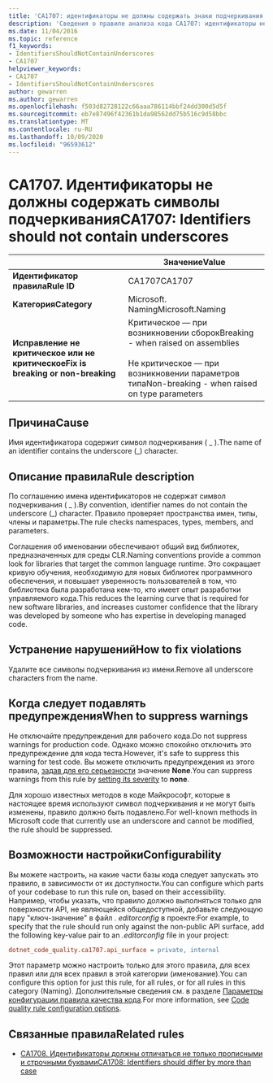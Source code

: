 ```yaml
---
title: 'CA1707: идентификаторы не должны содержать знаки подчеркивания (анализ кода)'
description: 'Сведения о правиле анализа кода CA1707: идентификаторы не должны содержать знаки подчеркивания'
ms.date: 11/04/2016
ms.topic: reference
f1_keywords:
- IdentifiersShouldNotContainUnderscores
- CA1707
helpviewer_keywords:
- CA1707
- IdentifiersShouldNotContainUnderscores
author: gewarren
ms.author: gewarren
ms.openlocfilehash: f503d82728122c66aaa786114bbf24dd300d5d5f
ms.sourcegitcommit: eb7e87496f42361b1da98562dd75b516c9d58bbc
ms.translationtype: MT
ms.contentlocale: ru-RU
ms.lasthandoff: 10/09/2020
ms.locfileid: "96593612"
---
```

# <a name="ca1707-identifiers-should-not-contain-underscores"></a><span data-ttu-id="b19f8-103">CA1707. Идентификаторы не должны содержать символы подчеркивания</span><span class="sxs-lookup"><span data-stu-id="b19f8-103">CA1707: Identifiers should not contain underscores</span></span>

| | <span data-ttu-id="b19f8-104">Значение</span><span class="sxs-lookup"><span data-stu-id="b19f8-104">Value</span></span> |
|-|-|
| <span data-ttu-id="b19f8-105">**Идентификатор правила**</span><span class="sxs-lookup"><span data-stu-id="b19f8-105">**Rule ID**</span></span> |<span data-ttu-id="b19f8-106">CA1707</span><span class="sxs-lookup"><span data-stu-id="b19f8-106">CA1707</span></span>|
| <span data-ttu-id="b19f8-107">**Категория**</span><span class="sxs-lookup"><span data-stu-id="b19f8-107">**Category**</span></span> |<span data-ttu-id="b19f8-108">Microsoft. Naming</span><span class="sxs-lookup"><span data-stu-id="b19f8-108">Microsoft.Naming</span></span>|
| <span data-ttu-id="b19f8-109">**Исправление не критическое или не критическое**</span><span class="sxs-lookup"><span data-stu-id="b19f8-109">**Fix is breaking or non-breaking**</span></span> |<span data-ttu-id="b19f8-110">Критическое — при возникновении сборок</span><span class="sxs-lookup"><span data-stu-id="b19f8-110">Breaking - when raised on assemblies</span></span><br/><br/><span data-ttu-id="b19f8-111">Не критическое — при возникновении параметров типа</span><span class="sxs-lookup"><span data-stu-id="b19f8-111">Non-breaking - when raised on type parameters</span></span>|

## <a name="cause"></a><span data-ttu-id="b19f8-112">Причина</span><span class="sxs-lookup"><span data-stu-id="b19f8-112">Cause</span></span>

<span data-ttu-id="b19f8-113">Имя идентификатора содержит символ подчеркивания ( \_ ).</span><span class="sxs-lookup"><span data-stu-id="b19f8-113">The name of an identifier contains the underscore (\_) character.</span></span>

## <a name="rule-description"></a><span data-ttu-id="b19f8-114">Описание правила</span><span class="sxs-lookup"><span data-stu-id="b19f8-114">Rule description</span></span>

<span data-ttu-id="b19f8-115">По соглашению имена идентификаторов не содержат символ подчеркивания ( \_ ).</span><span class="sxs-lookup"><span data-stu-id="b19f8-115">By convention, identifier names do not contain the underscore (\_) character.</span></span> <span data-ttu-id="b19f8-116">Правило проверяет пространства имен, типы, члены и параметры.</span><span class="sxs-lookup"><span data-stu-id="b19f8-116">The rule checks namespaces, types, members, and parameters.</span></span>

<span data-ttu-id="b19f8-117">Соглашения об именовании обеспечивают общий вид библиотек, предназначенных для среды CLR.</span><span class="sxs-lookup"><span data-stu-id="b19f8-117">Naming conventions provide a common look for libraries that target the common language runtime.</span></span> <span data-ttu-id="b19f8-118">Это сокращает кривую обучения, необходимую для новых библиотек программного обеспечения, и повышает уверенность пользователей в том, что библиотека была разработана кем-то, кто имеет опыт разработки управляемого кода.</span><span class="sxs-lookup"><span data-stu-id="b19f8-118">This reduces the learning curve that is required for new software libraries, and increases customer confidence that the library was developed by someone who has expertise in developing managed code.</span></span>

## <a name="how-to-fix-violations"></a><span data-ttu-id="b19f8-119">Устранение нарушений</span><span class="sxs-lookup"><span data-stu-id="b19f8-119">How to fix violations</span></span>

<span data-ttu-id="b19f8-120">Удалите все символы подчеркивания из имени.</span><span class="sxs-lookup"><span data-stu-id="b19f8-120">Remove all underscore characters from the name.</span></span>

## <a name="when-to-suppress-warnings"></a><span data-ttu-id="b19f8-121">Когда следует подавлять предупреждения</span><span class="sxs-lookup"><span data-stu-id="b19f8-121">When to suppress warnings</span></span>

<span data-ttu-id="b19f8-122">Не отключайте предупреждения для рабочего кода.</span><span class="sxs-lookup"><span data-stu-id="b19f8-122">Do not suppress warnings for production code.</span></span> <span data-ttu-id="b19f8-123">Однако можно спокойно отключить это предупреждение для кода теста.</span><span class="sxs-lookup"><span data-stu-id="b19f8-123">However, it's safe to suppress this warning for test code.</span></span> <span data-ttu-id="b19f8-124">Вы можете отключить предупреждения из этого правила, [задав для его серьезности](../configuration-options.md#severity-level) значение **None**.</span><span class="sxs-lookup"><span data-stu-id="b19f8-124">You can suppress warnings from this rule by [setting its severity](../configuration-options.md#severity-level) to **none**.</span></span>

<span data-ttu-id="b19f8-125">Для хорошо известных методов в коде Майкрософт, которые в настоящее время используют символ подчеркивания и не могут быть изменены, правило должно быть подавлено.</span><span class="sxs-lookup"><span data-stu-id="b19f8-125">For well-known methods in Microsoft code that currently use an underscore and cannot be modified, the rule should be suppressed.</span></span>

## <a name="configurability"></a><span data-ttu-id="b19f8-126">Возможности настройки</span><span class="sxs-lookup"><span data-stu-id="b19f8-126">Configurability</span></span>

<span data-ttu-id="b19f8-127">Вы можете настроить, на какие части базы кода следует запускать это правило, в зависимости от их доступности.</span><span class="sxs-lookup"><span data-stu-id="b19f8-127">You can configure which parts of your codebase to run this rule on, based on their accessibility.</span></span> <span data-ttu-id="b19f8-128">Например, чтобы указать, что правило должно выполняться только для поверхности API, не являющейся общедоступной, добавьте следующую пару "ключ-значение" в файл *. editorconfig* в проекте:</span><span class="sxs-lookup"><span data-stu-id="b19f8-128">For example, to specify that the rule should run only against the non-public API surface, add the following key-value pair to an *.editorconfig* file in your project:</span></span>

```ini
dotnet_code_quality.ca1707.api_surface = private, internal
```

<span data-ttu-id="b19f8-129">Этот параметр можно настроить только для этого правила, для всех правил или для всех правил в этой категории (именование).</span><span class="sxs-lookup"><span data-stu-id="b19f8-129">You can configure this option for just this rule, for all rules, or for all rules in this category (Naming).</span></span> <span data-ttu-id="b19f8-130">Дополнительные сведения см. в разделе [Параметры конфигурации правила качества кода](../code-quality-rule-options.md).</span><span class="sxs-lookup"><span data-stu-id="b19f8-130">For more information, see [Code quality rule configuration options](../code-quality-rule-options.md).</span></span>

## <a name="related-rules"></a><span data-ttu-id="b19f8-131">Связанные правила</span><span class="sxs-lookup"><span data-stu-id="b19f8-131">Related rules</span></span>

- [<span data-ttu-id="b19f8-132">CA1708. Идентификаторы должны отличаться не только прописными и строчными буквами</span><span class="sxs-lookup"><span data-stu-id="b19f8-132">CA1708: Identifiers should differ by more than case</span></span>](ca1708.md)
